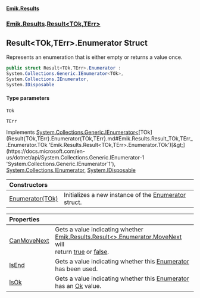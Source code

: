 #### [Emik.Results](index.md 'index')
### [Emik.Results](Emik.Results.md 'Emik.Results').[Result&lt;TOk,TErr&gt;](Result{TOk,TErr}.md 'Emik.Results.Result<TOk,TErr>')

## Result<TOk,TErr>.Enumerator Struct

Represents an enumeration that is either empty or returns a value once.

```csharp
public struct Result<TOk,TErr>.Enumerator :
System.Collections.Generic.IEnumerator<TOk>,
System.Collections.IEnumerator,
System.IDisposable
```
#### Type parameters

<a name='Emik.Results.Result_TOk,TErr_.Enumerator.TOk'></a>

`TOk`

<a name='Emik.Results.Result_TOk,TErr_.Enumerator.TErr'></a>

`TErr`

Implements [System.Collections.Generic.IEnumerator&lt;](https://docs.microsoft.com/en-us/dotnet/api/System.Collections.Generic.IEnumerator-1 'System.Collections.Generic.IEnumerator`1')[TOk](Result{TOk,TErr}.Enumerator{TOk,TErr}.md#Emik.Results.Result_TOk,TErr_.Enumerator.TOk 'Emik.Results.Result<TOk,TErr>.Enumerator.TOk')[&gt;](https://docs.microsoft.com/en-us/dotnet/api/System.Collections.Generic.IEnumerator-1 'System.Collections.Generic.IEnumerator`1'), [System.Collections.IEnumerator](https://docs.microsoft.com/en-us/dotnet/api/System.Collections.IEnumerator 'System.Collections.IEnumerator'), [System.IDisposable](https://docs.microsoft.com/en-us/dotnet/api/System.IDisposable 'System.IDisposable')

| Constructors | |
| :--- | :--- |
| [Enumerator(TOk)](Enumerator{TOk,TErr}..ctor(TOk).md 'Emik.Results.Result<TOk,TErr>.Enumerator.Enumerator(TOk)') | Initializes a new instance of the [Enumerator](Result{TOk,TErr}.Enumerator{TOk,TErr}.md 'Emik.Results.Result<TOk,TErr>.Enumerator') struct. |

| Properties | |
| :--- | :--- |
| [CanMoveNext](Enumerator{TOk,TErr}.CanMoveNext.md 'Emik.Results.Result<TOk,TErr>.Enumerator.CanMoveNext') | Gets a value indicating whether [Emik.Results.Result&lt;&gt;.Enumerator.MoveNext](https://docs.microsoft.com/en-us/dotnet/api/Emik.Results.Result-2.Enumerator.MoveNext 'Emik.Results.Result`2.Enumerator.MoveNext') will<br/>return [true](https://docs.microsoft.com/en-us/dotnet/csharp/language-reference/builtin-types/bool 'https://docs.microsoft.com/en-us/dotnet/csharp/language-reference/builtin-types/bool') or [false](https://docs.microsoft.com/en-us/dotnet/csharp/language-reference/builtin-types/bool 'https://docs.microsoft.com/en-us/dotnet/csharp/language-reference/builtin-types/bool'). |
| [IsEnd](Enumerator{TOk,TErr}.IsEnd.md 'Emik.Results.Result<TOk,TErr>.Enumerator.IsEnd') | Gets a value indicating whether this [Enumerator](Result{TOk,TErr}.Enumerator{TOk,TErr}.md 'Emik.Results.Result<TOk,TErr>.Enumerator') has been used. |
| [IsOk](Enumerator{TOk,TErr}.IsOk.md 'Emik.Results.Result<TOk,TErr>.Enumerator.IsOk') | Gets a value indicating whether this [Enumerator](Result{TOk,TErr}.Enumerator{TOk,TErr}.md 'Emik.Results.Result<TOk,TErr>.Enumerator') has an [Ok](Result{TOk,TErr}.Ok.md 'Emik.Results.Result<TOk,TErr>.Ok') value. |
